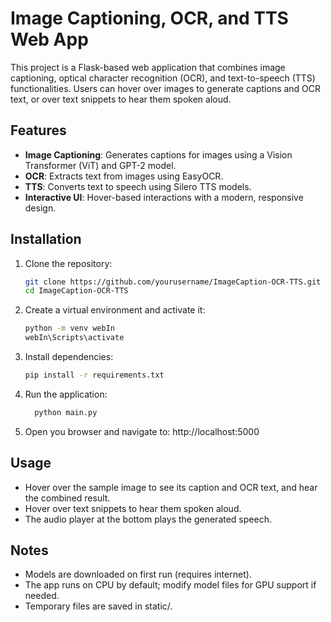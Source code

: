 # Image Captioning, OCR, and TTS Web App

This project is a Flask-based web application that combines image captioning, optical character recognition (OCR), and text-to-speech (TTS) functionalities. Users can hover over images to generate captions and OCR text, or over text snippets to hear them spoken aloud.

## Features
- **Image Captioning**: Generates captions for images using a Vision Transformer (ViT) and GPT-2 model.
- **OCR**: Extracts text from images using EasyOCR.
- **TTS**: Converts text to speech using Silero TTS models.
- **Interactive UI**: Hover-based interactions with a modern, responsive design.

## Installation
1. Clone the repository:
   ```bash
   git clone https://github.com/yourusername/ImageCaption-OCR-TTS.git
   cd ImageCaption-OCR-TTS
   ```
2. Create a virtual environment and activate it:
   ```bash
   python -m venv webIn
   webIn\Scripts\activate
   ```
3. Install dependencies:
   ```bash
   pip install -r requirements.txt
   ```
4. Run the application:
   ```bash
     python main.py
   ```
5. Open you browser and navigate to: http://localhost:5000

## Usage
- Hover over the sample image to see its caption and OCR text, and hear the combined result.
- Hover over text snippets to hear them spoken aloud.
- The audio player at the bottom plays the generated speech.

## Notes
- Models are downloaded on first run (requires internet).
- The app runs on CPU by default; modify model files for GPU support if needed.
- Temporary files are saved in static/.
